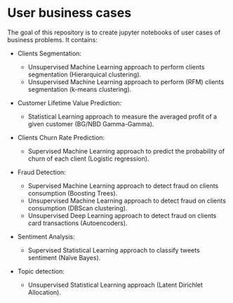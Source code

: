 # User business cases

The goal of this repository is to create jupyter notebooks of user cases of business problems. It contains:

- Clients Segmentation:
  - Unsupervised Machine Learning approach to perform clients segmentation (Hierarquical clustering).
  - Unsupervised Machine Learning approach to perform (RFM) clients segmentation (k-means clustering).

- Customer Lifetime Value Prediction:
  - Statistical Learning approach to measure the averaged profit of a given customer (BG/NBD Gamma-Gamma).

- Clients Churn Rate Prediction:
  - Supervised Machine Learning approach to predict the probability of churn of each client (Logistic regression). 

- Fraud Detection:
  - Supervised Machine Learning approach to detect fraud on clients consumption (Boosting Trees).
  - Unsupervised Machine Learning approach to detect fraud on clients consumption (DBScan clustering).
  - Unsupervised Deep Learning approach to detect fraud on clients card transactions (Autoencoders).

- Sentiment Analysis:
  - Supervised Statistical Learning approach to classify tweets sentiment (Naïve Bayes).

- Topic detection:
  - Unsupervised Statistical Learning approach (Latent Dirichlet Allocation).
